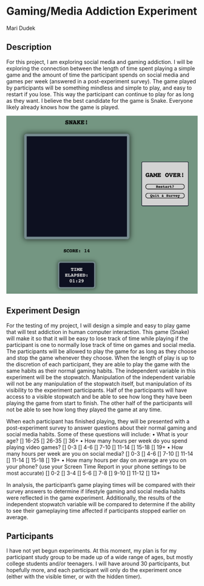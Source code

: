# Gaming/Media Addiction Experiment
Mari Dudek

## Description
For this project, I am exploring social media and gaming addiction. I will be exploring the connection between the length of time spent playing a simple game and the amount of time the participant spends on social media and games per week (answered in a post-experiment survey). The game played by participants will be something mindless and simple to play, and easy to restart if you lose. This way the participant can continue to play for as long as they want. I believe the best candidate for the game is Snake. Everyone likely already knows how the game is played.

![game image](game_image.png)

## Experiment Design 
For the testing of my project, I will design a simple and easy to play game that will test addiction in human computer interaction. This game (Snake) will make it so that it will be easy to lose track of time while playing if the participant is one to normally lose track of time on games and social media. The participants will be allowed to play the game for as long as they choose and stop the game whenever they choose. When the length of play is up to the discretion of each participant, they are able to play the game with the same habits as their normal gaming habits. 
The independent variable in this experiment will be the stopwatch. Manipulation of the independent variable will not be any manipulation of the stopwatch itself, but manipulation of its visibility to the experiment participants. Half of the participants will have access to a visible stopwatch and be able to see how long they have been playing the game from start to finish. The other half of the participants will not be able to see how long they played the game at any time.

When each participant has finished playing, they will be presented with a post-experiment survey to answer questions about their normal gaming and social media habits. Some of these questions will include:
•	What is your age? [] 16-25  [] 26-35  [] 36+
•	How many hours per week do you spend playing video games? [] 0-3  [] 4-6  [] 7-10  [] 11-14  [] 15-18  [] 19+
•	How many hours per week are you on social media? [] 0-3  [] 4-6  [] 7-10  [] 11-14  [] 11-14  [] 15-18  [] 19+
•	How many hours per day on average are you on your phone? (use your Screen Time Report in your phone settings to be most accurate) [] 0-2  [] 3-4  [] 5-6  [] 7-8  [] 9-10  [] 11-12  [] 13+  

In analysis, the participant’s game playing times will be compared with their survey answers to determine if lifestyle gaming and social media habits were reflected in the game experiment. Additionally, the results of the independent stopwatch variable will be compared to determine if the ability to see their gameplaying time affected if participants stopped earlier on average.

## Participants 
I have not yet begun experiments. At this moment, my plan is for my participant study group to be made up of a wide range of ages, but mostly college students and/or teenagers. I will have around 30 participants, but hopefully more, and each participant will only do the experiment once (either with the visible timer, or with the hidden timer). 
